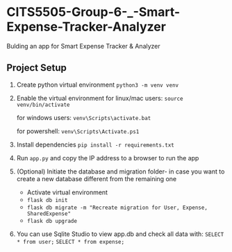 # CITS5505-Group-6-_-Smart-Expense-Tracker-Analyzer
Bulding an app for Smart Expense Tracker &amp; Analyzer


## Project Setup

1. Create python virtual environment
    ``python3 -m venv venv``

2. Enable the virtual environment
    for linux/mac users:
    ``source venv/bin/activate``

    for windows users:
    ``venv\Scripts\activate.bat``

    for powershell:
    ``venv\Scripts\Activate.ps1``

3. Install dependencies
    ``pip install -r requirements.txt``
4. Run ``app.py`` and copy the IP address to a browser to run the app
5. (Optional) Initiate the database and migration folder- in case you want to create a new database different from the remaining one
   - Activate virtual environment
   - ``flask db init``
   - ``flask db migrate -m "Recreate migration for User, Expense, SharedExpense"``
   - ``flask db upgrade``
6. You can use Sqlite Studio to view app.db and check all data with:
   ``SELECT * from user;``
   ``SELECT * from expense;`` 
   
